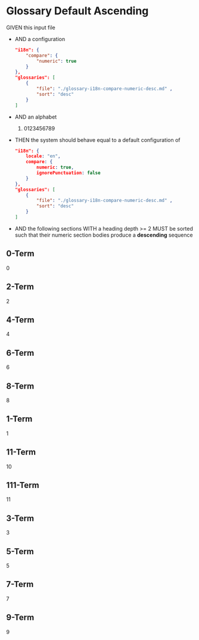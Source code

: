# Glossary Default Ascending

GIVEN this input file

- AND a configuration

    ```json
    "i18n": {
        "compare": {
            "numeric": true
        }
    },
    "glossaries": [
        {
            "file": "./glossary-i18n-compare-numeric-desc.md" ,
            "sort": "desc"
        }
    ]
    ```

- AND an alphabet
  1. 0123456789

- THEN the system should behave equal to a default configuration of

    ```json
    "i18n": {
        locale: "en",
        compare: {
            numeric: true,
            ignorePunctuation: false
        }
    },
    "glossaries": [
        {
            "file": "./glossary-i18n-compare-numeric-desc.md" ,
            "sort": "desc"
        }
    ]
    ```

- AND the following sections WITH a heading depth >= 2 MUST be sorted such that their numeric section bodies produce a **descending** sequence


## 0-Term

0

## 2-Term

2

## 4-Term

4

## 6-Term

6

## 8-Term

8

## 1-Term

1

## 11-Term

10

## 111-Term

11

## 3-Term

3

## 5-Term

5

## 7-Term

7

## 9-Term

9
